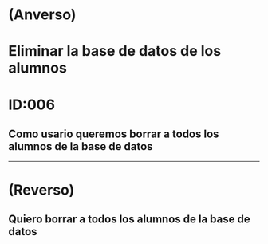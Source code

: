 # **(Anverso)**
# **Eliminar la base de datos de los alumnos**
# **ID:006**
## Como usario queremos borrar a todos los alumnos de la base de datos
-----------------------------------
# **(Reverso)**
## Quiero borrar a todos los alumnos de la base de datos
